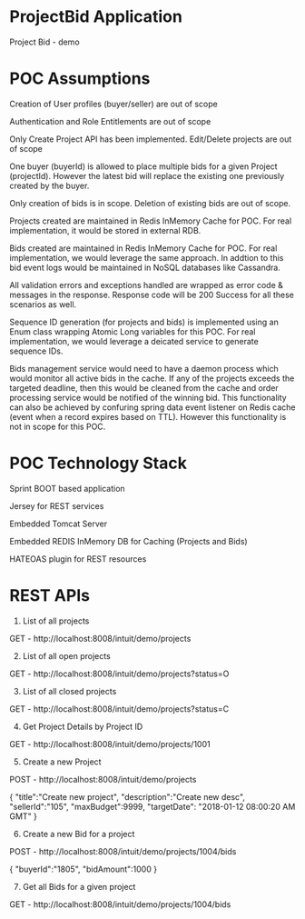 # ProjectBid Application
Project Bid - demo

# POC Assumptions
 Creation of User profiles (buyer/seller) are out of scope
		
 Authentication and Role Entitlements are out of scope
		
 Only Create Project API has been implemented. Edit/Delete projects are out of scope
		
 One buyer (buyerId) is allowed to place multiple bids for a given Project (projectId). However the latest bid will replace the existing one previously created by the buyer.
		
Only creation of bids is in scope. Deletion of existing bids are out of scope.
		
Projects created are maintained in Redis InMemory Cache for POC. For real implementation, it would be stored in external RDB.
		
Bids created are maintained in Redis InMemory Cache for POC. For real implementation, we would leverage the same approach. In addtion   to this bid event logs would be maintained in NoSQL databases like Cassandra.
		
All validation errors and exceptions handled are wrapped as error code & messages in the response. Response code will be 200 Success      for all these scenarios as well.
		
Sequence ID generation (for projects and bids) is implemented using an Enum class wrapping Atomic Long variables for this POC. For real  implementation, we would leverage a deicated service to generate sequence IDs.
		
Bids management service would need to have a daemon process which would monitor all active bids in the cache. If any of the projects     exceeds the targeted deadline, then this would be cleaned from the cache and order processing service would be notified of the winning   bid. This functionality can also be achieved by confuring spring data event listener on Redis cache (event when a record expires based   on TTL). However this functionality is not in scope for this POC.


# POC Technology Stack
Sprint BOOT based application

Jersey for REST services

Embedded Tomcat Server

Embedded REDIS InMemory DB for Caching (Projects and Bids)

HATEOAS plugin for REST resources


# REST APIs


1. List of all projects

GET - http://localhost:8008/intuit/demo/projects


2. List of all open projects

GET - http://localhost:8008/intuit/demo/projects?status=O


3. List of all closed projects

GET - http://localhost:8008/intuit/demo/projects?status=C


4. Get Project Details by Project ID

GET - http://localhost:8008/intuit/demo/projects/1001


5. Create a new Project

POST - http://localhost:8008/intuit/demo/projects

{
	"title":"Create new project",
	"description":"Create new desc",
	"sellerId":"105",
	"maxBudget":9999,
	"targetDate": "2018-01-12 08:00:20 AM GMT"
}


6. Create a new Bid for a project

POST - http://localhost:8008/intuit/demo/projects/1004/bids

{
	"buyerId":"1805",
	"bidAmount":1000
}	


7. Get all Bids for a given project

GET - http://localhost:8008/intuit/demo/projects/1004/bids
